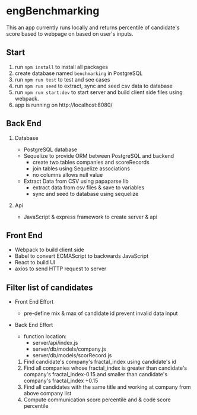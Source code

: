 # engBenchmarking

This an app currently runs locally and returns percentile of candidate's score based to webpage on based on user's inputs.

## Start

1. run `npm install` to install all packages
2. create database named `benchmarking` in PostgreSQL
3. run `npm run test` to test and see cases
3. run `npm run seed` to extract, sync and seed csv data to database 
4. run `npm run start:dev` to start server and build client side files using webpack.
5. app is running on http://localhost:8080/


## Back End 

1. Database
    - PostgreSQL database
    - Sequelize to provide ORM between PostgreSQL and backend
        - create two tables companies and scoreRecords
        - join tables using Sequelize associations
        - no columns allows null value
    - Extract Data from CSV using papaparse lib
        - extract data from csv files & save to variables
        - sync and seed to database using sequelize

2. Api
    - JavaScript & express framework to create server & api

## Front End

- Webpack to build client side
- Babel to convert ECMAScript to backwards JavaScript
- React to build UI
- axios to send HTTP request to server


## Filter list of candidates

- Front End Effort
    - pre-define mix & max of candidate id prevent invalid data input

   
- Back End Effort
     - function location:
        - server/api/index.js
        - server/db/models/company.js
        - server/db/models/scorRecord.js

    1. Find candidate's company's fractal_index using candidate's id
    2. Find all companies whose fractal_index is greater than candidate's company's fractal_index-0.15 and smaller than candidate's company's fractal_index +0.15
    3. Find all candidates with the same title and working at company from above company list
    4. Compute communication score percentile and & code score percentile



